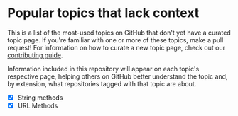 # Popular topics that lack context

This is a list of the most-used topics on GitHub that don't yet have a curated topic page. If you're familiar with one or more of these topics, make a pull request! For information on how to curate a new topic page, check out our [contributing guide](./CONTRIBUTING.md).

Information included in this repository will appear on each topic's respective page, helping others on GitHub better understand the topic and, by extension, what repositories tagged with that topic are about.

- [x] String methods
- [x] URL Methods
